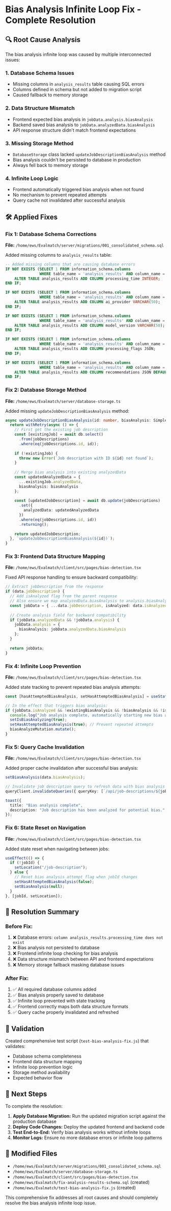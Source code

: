 # Bias Analysis Infinite Loop Fix - Complete Resolution

## 🔍 Root Cause Analysis

The bias analysis infinite loop was caused by multiple interconnected issues:

### 1. **Database Schema Issues**
- Missing columns in `analysis_results` table causing SQL errors
- Columns defined in schema but not added to migration script
- Caused fallback to memory storage

### 2. **Data Structure Mismatch** 
- Frontend expected bias analysis in `jobData.analysis.biasAnalysis`
- Backend saved bias analysis to `jobData.analyzedData.biasAnalysis`
- API response structure didn't match frontend expectations

### 3. **Missing Storage Method**
- `DatabaseStorage` class lacked `updateJobDescriptionBiasAnalysis` method
- Bias analysis couldn't be persisted to database in production
- Always fell back to memory storage

### 4. **Infinite Loop Logic**
- Frontend automatically triggered bias analysis when not found
- No mechanism to prevent repeated attempts
- Query cache not invalidated after successful analysis

## 🛠️ Applied Fixes

### **Fix 1: Database Schema Corrections**

**File:** `/home/ews/Evalmatch/server/migrations/001_consolidated_schema.sql`

Added missing columns to `analysis_results` table:
```sql
-- Added missing columns that are causing database errors
IF NOT EXISTS (SELECT 1 FROM information_schema.columns 
               WHERE table_name = 'analysis_results' AND column_name = 'processing_time') THEN
    ALTER TABLE analysis_results ADD COLUMN processing_time INTEGER;
END IF;

IF NOT EXISTS (SELECT 1 FROM information_schema.columns 
               WHERE table_name = 'analysis_results' AND column_name = 'ai_provider') THEN
    ALTER TABLE analysis_results ADD COLUMN ai_provider VARCHAR(50);
END IF;

IF NOT EXISTS (SELECT 1 FROM information_schema.columns 
               WHERE table_name = 'analysis_results' AND column_name = 'model_version') THEN
    ALTER TABLE analysis_results ADD COLUMN model_version VARCHAR(50);
END IF;

IF NOT EXISTS (SELECT 1 FROM information_schema.columns 
               WHERE table_name = 'analysis_results' AND column_name = 'processing_flags') THEN
    ALTER TABLE analysis_results ADD COLUMN processing_flags JSON;
END IF;

IF NOT EXISTS (SELECT 1 FROM information_schema.columns 
               WHERE table_name = 'analysis_results' AND column_name = 'recommendations') THEN
    ALTER TABLE analysis_results ADD COLUMN recommendations JSON DEFAULT '[]'::json;
END IF;
```

### **Fix 2: Database Storage Method**

**File:** `/home/ews/Evalmatch/server/database-storage.ts`

Added missing `updateJobDescriptionBiasAnalysis` method:
```typescript
async updateJobDescriptionBiasAnalysis(id: number, biasAnalysis: SimpleBiasAnalysis): Promise<JobDescription> {
  return withRetry(async () => {
    // First get the existing job description
    const [existingJob] = await db.select()
      .from(jobDescriptions)
      .where(eq(jobDescriptions.id, id));
    
    if (!existingJob) {
      throw new Error(`Job description with ID ${id} not found`);
    }
    
    // Merge bias analysis into existing analyzedData
    const updatedAnalyzedData = {
      ...existingJob.analyzedData,
      biasAnalysis: biasAnalysis
    };
    
    const [updatedJobDescription] = await db.update(jobDescriptions)
      .set({
        analyzedData: updatedAnalyzedData
      })
      .where(eq(jobDescriptions.id, id))
      .returning();
    
    return updatedJobDescription;
  }, `updateJobDescriptionBiasAnalysis(${id})`);
}
```

### **Fix 3: Frontend Data Structure Mapping**

**File:** `/home/ews/Evalmatch/client/src/pages/bias-detection.tsx`

Fixed API response handling to ensure backward compatibility:
```typescript
// Extract jobDescription from the response
if (data.jobDescription) {
  // Add isAnalyzed flag from the parent response
  // Also ensure we map analyzedData.biasAnalysis to analysis.biasAnalysis for backward compatibility
  const jobData = { ...data.jobDescription, isAnalyzed: data.isAnalyzed };
  
  // Create analysis field for backward compatibility
  if (jobData.analyzedData && !jobData.analysis) {
    jobData.analysis = {
      biasAnalysis: jobData.analyzedData.biasAnalysis
    };
  }
  
  return jobData;
}
```

### **Fix 4: Infinite Loop Prevention**

**File:** `/home/ews/Evalmatch/client/src/pages/bias-detection.tsx`

Added state tracking to prevent repeated bias analysis attempts:
```typescript
const [hasAttemptedBiasAnalysis, setHasAttemptedBiasAnalysis] = useState(false);

// In the effect that triggers bias analysis:
if (jobData.isAnalyzed && !existingBiasAnalysis && !biasAnalysis && !isBiasAnalyzing && !hasAttemptedBiasAnalysis) {
  console.log("Job analysis complete, automatically starting new bias analysis via API");
  setIsBiasAnalyzing(true);
  setHasAttemptedBiasAnalysis(true); // Prevent repeated attempts
  biasAnalyzeMutation.mutate();
}
```

### **Fix 5: Query Cache Invalidation**

**File:** `/home/ews/Evalmatch/client/src/pages/bias-detection.tsx`

Added proper cache invalidation after successful bias analysis:
```typescript
setBiasAnalysis(data.biasAnalysis);

// Invalidate job description query to refresh data with bias analysis
queryClient.invalidateQueries({ queryKey: [`/api/job-descriptions/${jobId}`] });

toast({
  title: "Bias analysis complete",
  description: "Job description has been analyzed for potential bias.",
});
```

### **Fix 6: State Reset on Navigation**

**File:** `/home/ews/Evalmatch/client/src/pages/bias-detection.tsx`

Added state reset when navigating between jobs:
```typescript
useEffect(() => {
  if (!jobId) {
    setLocation("/job-description");
  } else {
    // Reset bias analysis attempt flag when jobId changes
    setHasAttemptedBiasAnalysis(false);
    setBiasAnalysis(null);
  }
}, [jobId, setLocation]);
```

## 🎯 Resolution Summary

### **Before Fix:**
1. ❌ Database errors: `column analysis_results.processing_time does not exist`
2. ❌ Bias analysis not persisted to database
3. ❌ Frontend infinite loop checking for bias analysis
4. ❌ Data structure mismatch between API and frontend expectations
5. ❌ Memory storage fallback masking database issues

### **After Fix:**
1. ✅ All required database columns added
2. ✅ Bias analysis properly saved to database
3. ✅ Infinite loop prevented with state tracking
4. ✅ Frontend correctly maps both data structure formats
5. ✅ Query cache properly invalidated and refreshed

## 🧪 Validation

Created comprehensive test script (`test-bias-analysis-fix.js`) that validates:
- Database schema completeness
- Frontend data structure mapping
- Infinite loop prevention logic
- Storage method availability
- Expected behavior flow

## 🚀 Next Steps

To complete the resolution:

1. **Apply Database Migration:** Run the updated migration script against the production database
2. **Deploy Code Changes:** Deploy the updated frontend and backend code
3. **Test End-to-End:** Verify bias analysis works without infinite loops
4. **Monitor Logs:** Ensure no more database errors or infinite loop patterns

## 📁 Modified Files

- `/home/ews/Evalmatch/server/migrations/001_consolidated_schema.sql`
- `/home/ews/Evalmatch/server/database-storage.ts`
- `/home/ews/Evalmatch/client/src/pages/bias-detection.tsx`
- `/home/ews/Evalmatch/fix-analysis-results-schema.sql` (created)
- `/home/ews/Evalmatch/test-bias-analysis-fix.js` (created)

This comprehensive fix addresses all root causes and should completely resolve the bias analysis infinite loop issue.